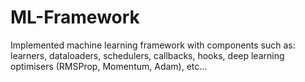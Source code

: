 # ML-Framework
Implemented machine learning framework with components such as: learners, dataloaders, schedulers, callbacks, hooks, deep learning optimisers (RMSProp, Momentum, Adam), etc...
